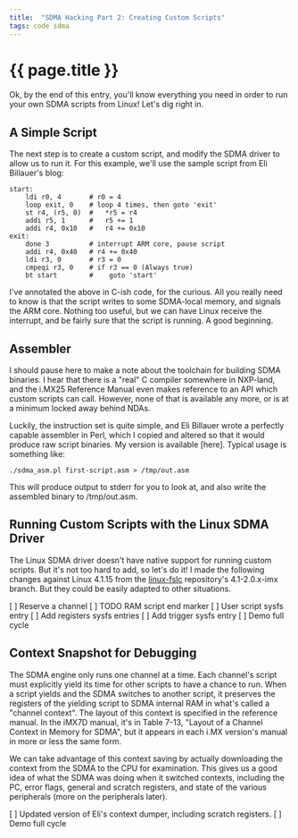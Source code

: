 ```yaml
---
title:  "SDMA Hacking Part 2: Creating Custom Scripts"
tags: code sdma
---
```

# {{ page.title }}

Ok, by the end of this entry, you'll know everything you need in order to run your own SDMA scripts from Linux!  Let's dig right in.

## A Simple Script

The next step is to create a custom script, and modify the SDMA driver to allow us to run it.  For this example, we'll use the sample script from Eli Billauer's blog:

```
start:
    ldi r0, 4	    # r0 = 4 
    loop exit, 0    # loop 4 times, then goto 'exit'
    st r4, (r5, 0)  #   *r5 = r4
    addi r5, 1	    #   r5 += 1
    addi r4, 0x10   #   r4 += 0x10
exit:
    done 3          # interrupt ARM core, pause script
    addi r4, 0x40   # r4 += 0x40
    ldi r3, 0       # r3 = 0
    cmpeqi r3, 0    # if r3 == 0 (Always true)
    bt start	    #    goto 'start'
```

I've annotated the above in C-ish code, for the curious.  All you really need to know is that the script writes to some SDMA-local memory, and signals the ARM core.  Nothing too useful, but we can have Linux receive the interrupt, and be fairly sure that the script is running.  A good beginning.

## Assembler

I should pause here to make a note about the toolchain for building SDMA binaries.  I hear that there is a "real" C compiler somewhere in NXP-land, and the i.MX25 Reference Manual even makes reference to an API which custom scripts can call.  However, none of that is available any more, or is at a minimum locked away behind NDAs.

Luckily, the instruction set is quite simple, and Eli Billauer wrote a perfectly capable assembler in Perl, which I copied and altered so that it would produce raw script binaries.  My version is available [here].  Typical usage is something like:
```
./sdma_asm.pl first-script.asm > /tmp/out.asm
```

This will produce output to stderr for you to look at, and also write the assembled binary to /tmp/out.asm.

## Running Custom Scripts with the Linux SDMA Driver

The Linux SDMA driver doesn't have native support for running custom scripts.  But it's not too hard to add, so let's do it!  I made the following changes against Linux 4.1.15 from the [linux-fslc](https://github.com/Freescale/linux-fslc) repository's 4.1-2.0.x-imx branch.  But they could be easily adapted to other situations.

[ ] Reserve a channel
[ ] TODO RAM script end marker
[ ] User script sysfs entry
[ ] Add registers sysfs entries
[ ] Add trigger sysfs entry
[ ] Demo full cycle

## Context Snapshot for Debugging

The SDMA engine only runs one channel at a time.  Each channel's script must explicitly yield its time for other scripts to have a chance to run.  When a script yields and the SDMA switches to another script, it preserves the registers of the yielding script to SDMA internal RAM in what's called a "channel context".  The layout of this context is specified in the reference manual.  In the iMX7D manual, it's in Table 7-13, "Layout of a Channel Context in Memory for SDMA", but it appears in each i.MX version's manual in more or less the same form.

We can take advantage of this context saving by actually downloading the context from the SDMA to the CPU for examination.  This gives us a good idea of what the SDMA was doing when it switched contexts, including the PC, error flags, general and scratch registers, and state of the various peripherals (more on the peripherals later).

[ ] Updated version of Eli's context dumper, including scratch registers.
[ ] Demo full cycle

